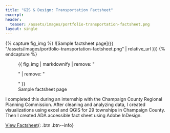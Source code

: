 ```yaml
---
title: "GIS & Design: Transportation Factsheet"
excerpt: 
header:
  teaser: /assets/images/portfolio-transportation-factsheet.png
layout: single
---
```

{% capture fig_img %}
![Sample factsheet page]({{ "/assets/images/portfolio-transportation-factsheet.png" | relative_url }})
{% endcapture %}

<figure>
  {{ fig_img | markdownify | remove: "<p>" | remove: "</p>" }}
  <figcaption>Sample factsheet page</figcaption>
</figure>

I completed this during an internship with the Champaign County Regional Planning Commission. After cleaning and analyzing data, I created visualizations using excel and QGIS for 29 townships in Champaign County. Then I created ADA accessible fact sheet using Adobe InDesign.

[View Factsheet](https://github.com/gillianzhaoxz/web/blob/master/assets/doc/Ayers_TransportationPlanningFactsheet.pdf){: .btn .btn--info}

